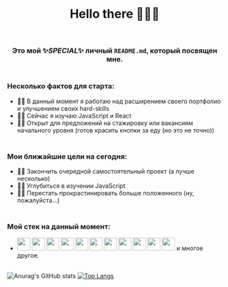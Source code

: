 ### <h1 align="center">Hello there 👋🧙‍♂️</h1>

### <br><p align="center">Это мой ✨_SPECIAL_✨ личный `README.md`, который посвящен мне.</p>

### <br>Несколько фактов для старта:

- 👨‍💻 В данный момент я работаю над расширением своего портфолио и улучшением своих hard-skills
- 👨‍🏫 Сейчас я изучаю JavaScript и React
- 🕵️‍♂️ Открыт для предложений на стажировку или вакансиям начального уровня (готов красить кнопки за еду (но это не точно)) 

### <br>Мои ближайшие цели на сегодня:

- 🕵️‍♂️ Закончить очередной самостоятельный проект (а лучше несколько)
- 👨‍🚀 Углубиться в изучении JavaScript
- 🧟‍♂️ Перестать прокрастинировать больше положенного (ну, пожалуйста...)

### <br>Мой стек на данный момент:

- <img src="https://user-images.githubusercontent.com/89666734/177563212-5ef219f8-b2cb-424e-a6e5-ad441a962761.png" width="30" /> <img src="https://user-images.githubusercontent.com/89666734/177563511-87d37077-8880-47ca-802e-4dd630274ade.png" width="30" /> <img src="https://user-images.githubusercontent.com/89666734/177564826-f0df841d-32e5-4a6d-8f61-81b2a2371d2e.jpg" width="30" /> <img src="https://user-images.githubusercontent.com/89666734/177565051-45c4523e-77b9-48a2-9ba2-17b0f85c1fc1.png" width="30" /> <img src="https://user-images.githubusercontent.com/89666734/177565205-789ac4a1-7e25-4a67-9140-5c8edef9def7.png" width="30" /> <img src="https://user-images.githubusercontent.com/89666734/177565476-45c25902-3f65-4e64-b266-3586d294ad82.png" width="30" /> <img src="https://user-images.githubusercontent.com/89666734/177565623-d5e046bc-9ec5-430f-ab7a-0e5e9810e954.png" width="30" /> <img src="https://user-images.githubusercontent.com/89666734/177565810-ff0fda85-8c4f-47a3-9e64-e4f744425f5f.png" width="30" /> <img src="https://user-images.githubusercontent.com/89666734/177566056-f73aed0b-2b74-4efe-a1e2-a44096c357c4.png" width="30" /> <img src="https://user-images.githubusercontent.com/89666734/177566206-4e28c8da-d17b-4daa-8df2-7a109918b3e2.png" width="30" /> <img src="https://user-images.githubusercontent.com/89666734/177566490-9a5aea12-f736-4cb5-a6d4-99645fc8c244.png" width="30" /> и многое другое.


<br>![Anurag's GitHub stats](https://github-readme-stats.vercel.app/api?username=Obivaniche&hide=contribs,prs) [![Top Langs](https://github-readme-stats.vercel.app/api/top-langs/?username=Obivaniche&layout=compact&card_width=445)](https://github.com/Obivaniche/github-readme-stats)
